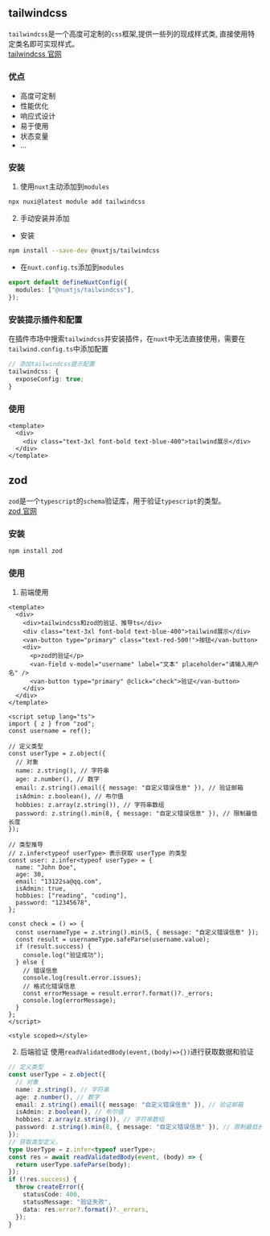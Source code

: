 ## tailwindcss

`tailwindcss`是一个高度可定制的`css`框架,提供一些列的现成样式类, 直接使用特定类名即可实现样式。<br />
[tailwindcss 官网](https://tailwindcss.com/docs/installation/using-vite)

### 优点

- 高度可定制
- 性能优化
- 响应式设计
- 易于使用
- 状态变量
- ...

### 安装

1. 使用`nuxt`主动添加到`modules`

```sh
npx nuxi@latest module add tailwindcss
```

2. 手动安装并添加

- 安装

```sh
npm install --save-dev @nuxtjs/tailwindcss
```

- 在`nuxt.config.ts`添加到`modules`

```ts
export default defineNuxtConfig({
  modules: ["@nuxtjs/tailwindcss"],
});
```

### 安装提示插件和配置

在插件市场中搜索`tailwindcss`并安装插件，在`nuxt`中无法直接使用，需要在`tailwind.config.ts`中添加配置

```ts
// 添加tailwindcss提示配置
tailwindcss: {
  exposeConfig: true;
}
```

### 使用

```vue
<template>
  <div>
    <div class="text-3xl font-bold text-blue-400">tailwind展示</div>
  </div>
</template>
```

## zod

`zod`是一个`typescript`的`schema`验证库，用于验证`typescript`的类型。<br />
[zod 官网](https://zod.nodejs.cn/)

### 安装

```sh
npm install zod
```

### 使用

1. 前端使用

```vue
<template>
  <div>
    <div>tailwindcss和zod的验证、推导ts</div>
    <div class="text-3xl font-bold text-blue-400">tailwind展示</div>
    <van-button type="primary" class="text-red-500!">按钮</van-button>
    <div>
      <p>zod的验证</p>
      <van-field v-model="username" label="文本" placeholder="请输入用户名" />
      <van-button type="primary" @click="check">验证</van-button>
    </div>
  </div>
</template>

<script setup lang="ts">
import { z } from "zod";
const username = ref();

// 定义类型
const userType = z.object({
  // 对象
  name: z.string(), // 字符串
  age: z.number(), // 数字
  email: z.string().email({ message: "自定义错误信息" }), // 验证邮箱
  isAdmin: z.boolean(), // 布尔值
  hobbies: z.array(z.string()), // 字符串数组
  password: z.string().min(8, { message: "自定义错误信息" }), // 限制最低长度
});

// 类型推导
// z.infer<typeof userType> 表示获取 userType 的类型
const user: z.infer<typeof userType> = {
  name: "John Doe",
  age: 30,
  email: "13122sa@qq.com",
  isAdmin: true,
  hobbies: ["reading", "coding"],
  password: "12345678",
};

const check = () => {
  const usernameType = z.string().min(5, { message: "自定义错误信息" });
  const result = usernameType.safeParse(username.value);
  if (result.success) {
    console.log("验证成功");
  } else {
    // 错误信息
    console.log(result.error.issues);
    // 格式化错误信息
    const errorMessage = result.error?.format()?._errors;
    console.log(errorMessage);
  }
};
</script>

<style scoped></style>
```

2. 后端验证
   使用`readValidatedBody(event,(body)=>{})`进行获取数据和验证

```ts
// 定义类型
const userType = z.object({
  // 对象
  name: z.string(), // 字符串
  age: z.number(), // 数字
  email: z.string().email({ message: "自定义错误信息" }), // 验证邮箱
  isAdmin: z.boolean(), // 布尔值
  hobbies: z.array(z.string()), // 字符串数组
  password: z.string().min(8, { message: "自定义错误信息" }), // 限制最低长度
});
// 获取类型定义，
type UserType = z.infer<typeof userType>;
const res = await readValidatedBody(event, (body) => {
  return userType.safeParse(body);
});
if (!res.success) {
  throw createError({
    statusCode: 400,
    statusMessage: "验证失败",
    data: res.error?.format()?._errors,
  });
}
```
